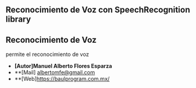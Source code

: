 
## Reconocimiento de Voz con SpeechRecognition library
<h2>Reconocimiento de Voz</h2>
<p>
	permite el reconocimiento de voz 
</p>

- **[Autor]Manuel Alberto Flores Esparza**
- **[Mail] albertomfe@gmail.com
- **[Web]https://baulprogram.com.mx/

